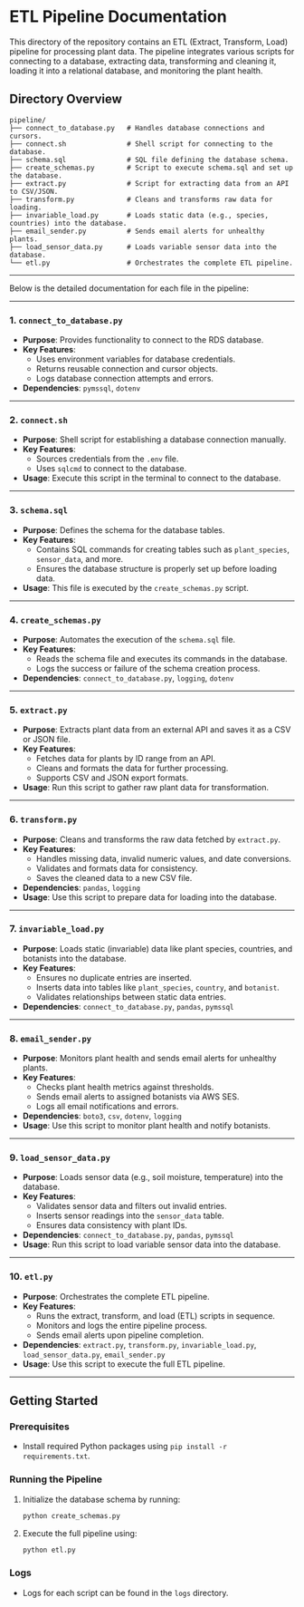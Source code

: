 
# ETL Pipeline Documentation

This directory of the repository contains an ETL (Extract, Transform, Load) pipeline for processing plant data. The pipeline integrates various scripts for connecting to a database, extracting data, transforming and cleaning it, loading it into a relational database, and monitoring the plant health.

## Directory Overview

```
pipeline/
├── connect_to_database.py   # Handles database connections and cursors.
├── connect.sh               # Shell script for connecting to the database.
├── schema.sql               # SQL file defining the database schema.
├── create_schemas.py        # Script to execute schema.sql and set up the database.
├── extract.py               # Script for extracting data from an API to CSV/JSON.
├── transform.py             # Cleans and transforms raw data for loading.
├── invariable_load.py       # Loads static data (e.g., species, countries) into the database.
├── email_sender.py          # Sends email alerts for unhealthy plants.
├── load_sensor_data.py      # Loads variable sensor data into the database.
└── etl.py                   # Orchestrates the complete ETL pipeline.
```

---

Below is the detailed documentation for each file in the pipeline:

---

### 1. `connect_to_database.py`
- **Purpose**: Provides functionality to connect to the RDS database.
- **Key Features**:
  - Uses environment variables for database credentials.
  - Returns reusable connection and cursor objects.
  - Logs database connection attempts and errors.
- **Dependencies**: `pymssql`, `dotenv`

---

### 2. `connect.sh`
- **Purpose**: Shell script for establishing a database connection manually.
- **Key Features**:
  - Sources credentials from the `.env` file.
  - Uses `sqlcmd` to connect to the database.
- **Usage**: Execute this script in the terminal to connect to the database.

---

### 3. `schema.sql`
- **Purpose**: Defines the schema for the database tables.
- **Key Features**:
  - Contains SQL commands for creating tables such as `plant_species`, `sensor_data`, and more.
  - Ensures the database structure is properly set up before loading data.
- **Usage**: This file is executed by the `create_schemas.py` script.

---

### 4. `create_schemas.py`
- **Purpose**: Automates the execution of the `schema.sql` file.
- **Key Features**:
  - Reads the schema file and executes its commands in the database.
  - Logs the success or failure of the schema creation process.
- **Dependencies**: `connect_to_database.py`, `logging`, `dotenv`

---

### 5. `extract.py`
- **Purpose**: Extracts plant data from an external API and saves it as a CSV or JSON file.
- **Key Features**:
  - Fetches data for plants by ID range from an API.
  - Cleans and formats the data for further processing.
  - Supports CSV and JSON export formats.
- **Usage**: Run this script to gather raw plant data for transformation.

---

### 6. `transform.py`
- **Purpose**: Cleans and transforms the raw data fetched by `extract.py`.
- **Key Features**:
  - Handles missing data, invalid numeric values, and date conversions.
  - Validates and formats data for consistency.
  - Saves the cleaned data to a new CSV file.
- **Dependencies**: `pandas`, `logging`
- **Usage**: Use this script to prepare data for loading into the database.

---

### 7. `invariable_load.py`
- **Purpose**: Loads static (invariable) data like plant species, countries, and botanists into the database.
- **Key Features**:
  - Ensures no duplicate entries are inserted.
  - Inserts data into tables like `plant_species`, `country`, and `botanist`.
  - Validates relationships between static data entries.
- **Dependencies**: `connect_to_database.py`, `pandas`, `pymssql`

---

### 8. `email_sender.py`
- **Purpose**: Monitors plant health and sends email alerts for unhealthy plants.
- **Key Features**:
  - Checks plant health metrics against thresholds.
  - Sends email alerts to assigned botanists via AWS SES.
  - Logs all email notifications and errors.
- **Dependencies**: `boto3`, `csv`, `dotenv`, `logging`
- **Usage**: Use this script to monitor plant health and notify botanists.

---

### 9. `load_sensor_data.py`
- **Purpose**: Loads sensor data (e.g., soil moisture, temperature) into the database.
- **Key Features**:
  - Validates sensor data and filters out invalid entries.
  - Inserts sensor readings into the `sensor_data` table.
  - Ensures data consistency with plant IDs.
- **Dependencies**: `connect_to_database.py`, `pandas`, `pymssql`
- **Usage**: Run this script to load variable sensor data into the database.

---

### 10. `etl.py`
- **Purpose**: Orchestrates the complete ETL pipeline.
- **Key Features**:
  - Runs the extract, transform, and load (ETL) scripts in sequence.
  - Monitors and logs the entire pipeline process.
  - Sends email alerts upon pipeline completion.
- **Dependencies**: `extract.py`, `transform.py`, `invariable_load.py`, `load_sensor_data.py`, `email_sender.py`
- **Usage**: Use this script to execute the full ETL pipeline.

---

## Getting Started

### Prerequisites
- Install required Python packages using `pip install -r requirements.txt`.


### Running the Pipeline
1. Initialize the database schema by running:
   ```bash
   python create_schemas.py
   ```
2. Execute the full pipeline using:
   ```bash
   python etl.py
   ```

### Logs
- Logs for each script can be found in the `logs` directory.